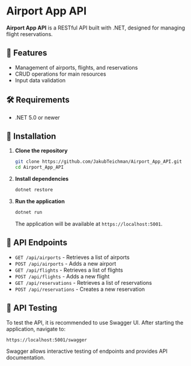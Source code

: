 # Airport App API

**Airport App API** is a RESTful API built with .NET, designed for managing flight reservations.

## 📌 Features

- Management of airports, flights, and reservations
- CRUD operations for main resources
- Input data validation

## 🛠️ Requirements

- .NET 5.0 or newer

## 🚀 Installation

1. **Clone the repository**

   ```bash
   git clone https://github.com/JakubTeichman/Airport_App_API.git
   cd Airport_App_API
   ```

2. **Install dependencies**

   ```bash
   dotnet restore
   ```

3. **Run the application**

   ```bash
   dotnet run
   ```

   The application will be available at `https://localhost:5001`.

## 🔗 API Endpoints

- `GET /api/airports` - Retrieves a list of airports
- `POST /api/airports` - Adds a new airport
- `GET /api/flights` - Retrieves a list of flights
- `POST /api/flights` - Adds a new flight
- `GET /api/reservations` - Retrieves a list of reservations
- `POST /api/reservations` - Creates a new reservation

## 🧪 API Testing

To test the API, it is recommended to use Swagger UI. After starting the application, navigate to:

```
https://localhost:5001/swagger
```

Swagger allows interactive testing of endpoints and provides API documentation.

